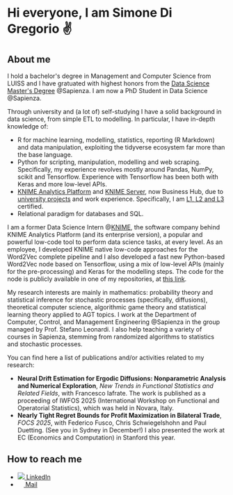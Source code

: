 # Hi everyone, I am Simone Di Gregorio ✌️

## About me
I hold a bachelor's degree in Management and Computer Science from LUISS and I have gratuated with highest honors from the [Data Science Master's Degree](http://datascience.i3s.uniroma1.it/it) @Sapienza. I am now a PhD Student in Data Science @Sapienza.

Through university and (a lot of) self-studying I have a solid background in data science, from simple ETL to modelling. In particular, I have in-depth knowledge of: 
- R for machine learning, modelling, statistics, reporting (R Markdown) and data manipulation, exploiting the tidyverse ecosystem far more than the base language.
- Python for scripting, manipulation, modelling and web scraping. Specifically, my experience revolves mostly around Pandas, NumPy, scikit and Tensorflow.  Experience with Tensorflow has been both with Keras and more low-level APIs.
- [KNIME Analytics Platform](https://www.knime.com/knime-analytics-platform) and [KNIME Server](https://www.knime.com/knime-business-hub), now Business Hub, due to [university projects](https://hub.knime.com/simonedigreg/spaces/Public/latest/FinalProjectMKT/Workflow%20Final%20Challenge~mEkn8g_JscCIzb3i) and work experience. Specifically, I am [L1, L2 and L3](https://www.knime.com/blog/certification-program-updates-for-users) certified.
- Relational paradigm for databases and SQL.

I am a former Data Science Intern @[KNIME](https://www.knime.com), the software company behind KNIME Analytics Platform (and its enterprise version), a popular and powerful low-code tool to perform data science tasks, at every level. As an employee, I developed KNIME native low-code approaches for the Word2Vec complete pipeline and I also developed a fast new Python-based Word2Vec node based on Tensorflow, using a mix of low-level APIs (mainly for the pre-processing) and Keras for the modelling steps. The code for the node is publicly available in one of my repositories, at [this link](https://github.com/sim2000dg/Word2VecPyNodeTF).

My research interests are mainly in mathematics: probability theory and statistical inference for stochastic processes (specifically, diffusions), theoretical computer science, algorithmic game theory and statistical learning theory applied to AGT topics. I work at the Department of Computer, Control, and Management Engineering @Sapienza in the group managed by Prof. Stefano Leonardi. I also help teaching a variety of courses in Sapienza, stemming from randomized algorithms to statistics and stochastic processes.

You can find here a list of publications and/or activities related to my research:
- __Neural Drift Estimation for Ergodic Diffusions: Nonparametric Analysis and Numerical Exploration__, _New Trends in Functional Statistics and Related Fields_, with Francesco Iafrate. The work is published as a proceeding of IWFOS 2025 (International Workshop on Functional and Operatorial Statistics), which was held in Novara, Italy.
- __Nearly Tight Regret Bounds for Profit Maximization in Bilateral Trade__, _FOCS 2025_, with Federico Fusco, Chris Schwiegelshohn and Paul Duetting. (See you in Sydney in December!) I also presented the work at EC (Economics and Computation) in Stanford this year.

## How to reach me
- [![](https://i.stack.imgur.com/gVE0j.png) LinkedIn](https://www.linkedin.com/in/simonedigregorio/)
- <a href="mailto:simone.digregorio@uniroma1.it"><img src="https://upload.wikimedia.org/wikipedia/commons/thumb/4/4e/Mail_%28iOS%29.svg/2048px-Mail_%28iOS%29.svg.png" width="14" /> Mail</a>
